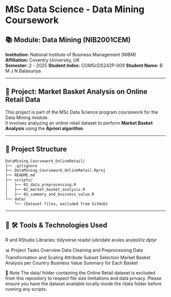 # MSc Data Science - Data Mining Coursework
## 📚 Module: Data Mining (NIB2001CEM)
**Institution:** National Institute of Business Management (NIBM)  
**Affiliation:** Coventry University, UK  
**Semester:** 2 - 2025
**Student Index:** COMScDS242P-009
**Student Name:** B M J N Balasuriya

---

## 🛒 Project: Market Basket Analysis on Online Retail Data

This project is part of the MSc Data Science program coursework for the Data Mining module.  
It involves analyzing an online retail dataset to perform **Market Basket Analysis** using the **Apriori algorithm**.

---

## 📂 Project Structure

```bash
DataMining_Coursework_OnlineRetail/
├── .gitignore
├── DataMining_Coursework_OnlineRetail.Rproj
├── README.md
├── scripts/
│   ├── 01_data_preprocessing.R
│   ├── 02_market_basket_analysis.R
│   ├── 03_summary_and_business_value.R
└── data/
    └── (Dataset files, excluded from GitHub)

```
---

## 🛒 🛠️ Tools & Technologies Used
R and RStudio
Libraries:
tidyverse
readxl
lubridate
arules
arulesViz
dplyr

📊 Project Tasks Overview
Data Cleaning and Preprocessing
Data Transformation and Scaling
Attribute Subset Selection
Market Basket Analysis per Country
Business Value Summary for Each Basket

🚫 Note
The data/ folder containing the Online Retail dataset is excluded from this repository to respect file size limitations and data privacy.
Please ensure you have the dataset available locally inside the /data folder before running any scripts.
